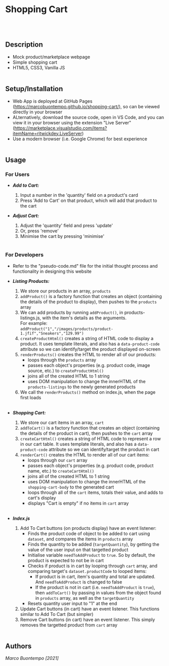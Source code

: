 # **Shopping Cart**
<br/><br/>

## **Description**
- Mock product/marketplace webpage
- Simple shopping cart
- HTML5, CSS3, Vanilla JS
<br/><br/>

## **Setup/Installation**
- Web App is deployed at GitHub Pages (https://marcobuontempo.github.io/shopping-cart/), so can be viewed directly in your browser
- ALternatively, download the source code, open in VS Code, and you can view it in your browser using the extension "Live Server" (https://marketplace.visualstudio.com/items?itemName=ritwickdey.LiveServer)
- Use a modern browser (i.e. Google Chrome) for best experience
<br/><br/>

## **Usage**
### **For Users**
- ***Add to Cart:***
    1. Input a number in the 'quantity' field on a product's card
    2. Press 'Add to Cart' on that product, which will add that product to the cart

- ***Adjust Cart:***
    1. Adjust the 'quantity' field and press 'update'
    2. Or, press 'remove'
    3. Minimise the cart by pressing 'minimise'
<br/><br/>

### **For Developers**
- Refer to the "pseudo-code.md" file for the initial thought process and functionality in designing this website
- ***Listing Products:***
    1. We store our products in an array, `products`
    2. `addProduct()` is a factory function that creates an object (containing the details of the product to display), then pushes to the `products` array
    3. We can add products by running `addProduct()`, in products-listings.js, with the item's details as the arguments. 
    <br/>For example:<br/>
    `addProduct("1","/images/products/product-1.jfif","Sneakers","129.99")`
    4. `createProductHtml()` creates a string of HTML code to display a product. It uses template literals, and also has a `data-product-code` attribute so we can identify/target the product displayed on-screen
    5. `renderProducts()` creates the HTML to render all of our products:
        - loops through the `products` array
        - passes each object's properties (e.g. product code, image source, etc.) to `createProductHtml()`
        - joins all of the created HTML to 1 string
        - uses DOM manipulation to change the innerHTML of the `products-listings` to the newly generated products
    6. We call the `renderProducts()` method on index.js, when the page first loads
<br/><br/>

- ***Shopping Cart:***
    1. We store our cart items in an array, `cart`
    2. `addToCart()` is a factory function that creates an object (containing the details of the product in cart), then pushes to the `cart` array
    3. `createCartHtml()` creates a string of HTML code to represent a row in our cart table. It uses template literals, and also has a `data-product-code` attribute so we can identify/target the product in cart
    4. `renderCart()` creates the HTML to render all of our cart items:
        - loops through our `cart` array
        - passes each object's properties (e.g. product code, product name, etc.) to `createCartHtml()`
        - joins all of the created HTML to 1 string
        - uses DOM manipulation to change the innerHTML of the `shopping-cart-body` to the generated cart
        - loops through all of the `cart` items, totals their value, and adds to cart's display
        - displays "Cart is empty" if no items in `cart` array
<br/><br/>

- ***Index.js***
    1. Add To Cart buttons (on products display) have an event listener:
        - Finds the product code of object to be added to cart using `dataset`, and compares the items in `products` array
        - Finds the quantity to be added (`targetQuantity`), by getting the value of the user input on that targetted product
        - Initialise variable `needToAddProduct` to `true`. So by default, the product is expected to not be in cart
        - Checks if product is in cart by looping through `cart` array, and comparing target's `dataset.productCode` to looped items:
            - If product is in cart, item's quantity and total are updated. And `needToAddProduct` is changed to false
            - If the product is not in cart (i.e. `needToAddProduct` is `true`), then `addToCart()` by passing in values from the object found in `products` array, as well as the `targetQuantity`
        - Resets quantity user input to "1" at the end
    2. Update Cart buttons (in cart) have an event listener. This functions similar to Add To Cart (but simpler)
    3. Remove Cart buttons (in cart) have an event listener. This simply removes the targetted product from `cart` array
<br/><br/>

## **Authors**
*Marco Buontempo [2021]*